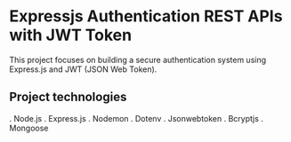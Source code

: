 # Expressjs Authentication REST APIs with JWT Token

This project focuses on building a secure authentication system using Express.js and JWT (JSON Web Token).

## Project technologies

. Node.js
. Express.js
. Nodemon
. Dotenv
. Jsonwebtoken
. Bcryptjs
. Mongoose
